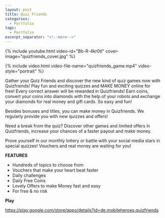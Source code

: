 ```yaml
---
layout: post
title: Quiz Friends
categories:
  - Portfolio
tags:
  - Portfolio
excerpt_separator: "<!--more-->"
---
```


{% include youtube.html video-id="Bb-R-4kr0tI" cover-image="quizfriends_cover.jpg" %}

{% include video.html video-file-name="quizfriends_game.mp4" video-style="portrait" %}

Gather your Quiz Friends and discover the new kind of quiz games now with Quizfriends! Play fun and exciting quizzes and MAKE MONEY online for free! Every correct answer will be rewarded in Quizfriends! Earn coins, convert your coins into diamonds with the help of your robots and exchange your diamonds for real money and gift cards. So easy and fun!

Besides bonuses and titles, you can make money in Quizfriends.
We regularly provide you with new quizzes and offers!

Need a break from the quiz? Discover other games and limited offers in Quizfriends, increase your chances of a faster payout and make money.

Prove yourself in our monthly lottery or battle with your social media stars in special quizzes! Vouchers and real money are waiting for you!

**FEATURES**

* Hundreds of topics to choose from
* Vouchers that make your heart beat faster
* Daily challenges
* Daily Free Coins
* Lovely Offers to make Money fast and easy
* For free & no risk

**Play**

<https://play.google.com/store/apps/details?id=de.mobileheroes.quizfriends>